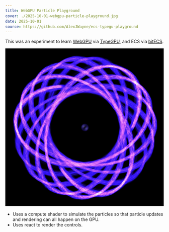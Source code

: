 ```yaml
---
title: WebGPU Particle Playground
cover: ./2025-10-01-webgpu-particle-playground.jpg
date: 2025-10-01
source: https://github.com/AlexJWayne/ecs-typegu-playground
---
```


This was an experiment to learn [WebGPU](https://en.wikipedia.org/wiki/WebGPU) via [TypeGPU](https://docs.swmansion.com/TypeGPU/), and ECS via [bitECS](https://github.com/NateTheGreatt/bitECS).

[![Particle Playground](./2025-10-01-webgpu-particle-playground.jpg)](https://alexjwayne.github.io/ecs-typegu-playground/)

- Uses a compute shader to simulate the particles so that particle updates and rendering can all happen on the GPU.
- Uses react to render the controls.
